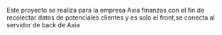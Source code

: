 Este proyecto se realiza para la empresa Axia finanzas con el fin de recolectar datos de potenciales clientes y es solo el front,se conecta al servidor de back de Axia 
